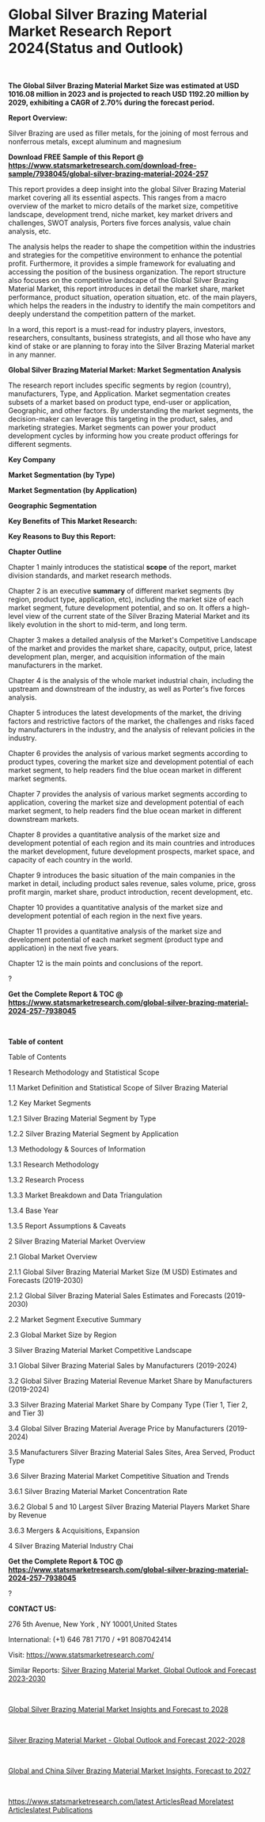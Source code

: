 <h1>Global Silver Brazing Material Market Research Report 2024(Status and Outlook)</h1><br/><p><strong>The Global Silver Brazing Material Market Size was estimated at USD 1016.08 million in 2023 and is projected to reach USD 1192.20 million by 2029, exhibiting a <strong>CAGR</strong> of 2.70% during the forecast period.</strong></p>
 
 
 
 <p><strong>Report Overview:</strong></p>
 
 
 
 <p>Silver Brazing are used as filler metals, for the joining of most ferrous and nonferrous metals, except aluminum and magnesium</p>
 
 
 
 <p><strong>Download FREE Sample of this Report @ <a href="https://www.statsmarketresearch.com/download-free-sample/7938045/global-silver-brazing-material-2024-257">https://www.statsmarketresearch.com/download-free-sample/7938045/global-silver-brazing-material-2024-257</a></strong></p>
 
 
 
 <p>This report provides a deep insight into the global Silver Brazing Material market covering all its essential aspects. This ranges from a macro overview of the market to micro details of the market size, competitive landscape, development trend, niche market, key market drivers and challenges, SWOT analysis, Porters five forces analysis, value chain analysis, etc.</p>
 
 
 
 <p>The analysis helps the reader to shape the competition within the industries and strategies for the competitive environment to enhance the potential profit. Furthermore, it provides a simple framework for evaluating and accessing the position of the business organization. The report structure also focuses on the competitive landscape of the Global Silver Brazing Material Market, this report introduces in detail the market share, market performance, product situation, operation situation, etc. of the main players, which helps the readers in the industry to identify the main competitors and deeply understand the competition pattern of the market.</p>
 
 
 
 <p>In a word, this report is a must-read for industry players, investors, researchers, consultants, business strategists, and all those who have any kind of stake or are planning to foray into the Silver Brazing Material market in any manner.</p>
 
 
 
 <p><strong>Global Silver Brazing Material Market: Market Segmentation Analysis</strong></p>
 
 
 
 <p>The research report includes specific segments by region (country), manufacturers, Type, and Application. Market segmentation creates subsets of a market based on product type, end-user or application, Geographic, and other factors. By understanding the market segments, the decision-maker can leverage this targeting in the product, sales, and marketing strategies. Market segments can power your product development cycles by informing how you create product offerings for different segments.</p>
 
 
 
 <p><strong>Key Company</strong></p>
 
 
 
 <p><strong>Market Segmentation (by Type)</strong></p>
 
 
 
 <p><strong>Market Segmentation (<strong>by Application</strong>)</strong></p>
 
 
 
 <p><strong>Geographic Segmentation</strong></p>
 
 
 
 <p><strong>Key Benefits of This Market Research:</strong></p>
 
 
 
 <p><strong>Key <strong>Reasons to Buy</strong> this Report:</strong></p>
 
 
 
 <p><strong>Chapter Outline</strong></p>
 
 
 
 <p>Chapter 1 mainly introduces the statistical <strong>scope</strong> of the report, market division standards, and market research methods.</p>
 
 
 
 <p>Chapter 2 is an executive <strong>summary</strong> of different market segments (by region, product type, application, etc), including the market size of each market segment, future development potential, and so on. It offers a high-level view of the current state of the Silver Brazing Material Market and its likely evolution in the short to mid-term, and long term.</p>
 
 
 
 <p>Chapter 3 makes a detailed analysis of the Market&#39;s Competitive Landscape of the market and provides the market share, capacity, output, price, latest development plan, merger, and acquisition information of the main manufacturers in the market.</p>
 
 
 
 <p>Chapter 4 is the analysis of the whole market industrial chain, including the upstream and downstream of the industry, as well as Porter&#39;s five forces analysis.</p>
 
 
 
 <p>Chapter 5 introduces the latest developments of the market, the driving factors and restrictive factors of the market, the challenges and risks faced by manufacturers in the industry, and the analysis of relevant policies in the industry.</p>
 
 
 
 <p>Chapter 6 provides the analysis of various market segments according to product types, covering the market size and development potential of each market segment, to help readers find the blue ocean market in different market segments.</p>
 
 
 
 <p>Chapter 7 provides the analysis of various market segments according to application, covering the market size and development potential of each market segment, to help readers find the blue ocean market in different downstream markets.</p>
 
 
 
 <p>Chapter 8 provides a quantitative analysis of the market size and development potential of each region and its main countries and introduces the market development, future development prospects, market space, and capacity of each country in the world.</p>
 
 
 
 <p>Chapter 9 introduces the basic situation of the main companies in the market in detail, including product sales revenue, sales volume, price, gross profit margin, market share, product introduction, recent development, etc.</p>
 
 
 
 <p>Chapter 10 provides a quantitative analysis of the market size and development potential of each region in the next five years.</p>
 
 
 
 <p>Chapter 11 provides a quantitative analysis of the market size and development potential of each market segment (product type and application) in the next five years.</p>
 
 
 
 <p>Chapter 12 is the main points and conclusions of the report.</p>
 
 
 
 <p>? </p>
 
 
 
 <div><b>Get the Complete Report & TOC @ <a href="https://www.statsmarketresearch.com/global-silver-brazing-material-2024-257-7938045">https://www.statsmarketresearch.com/global-silver-brazing-material-2024-257-7938045</a></b></div>
 
 
 
 <p><br />
 
 <b>Table of content</b></p>
 
 
 
 <p>Table of Contents<br />
 
 1 Research Methodology and Statistical Scope<br />
 
 1.1 Market Definition and Statistical Scope of Silver Brazing Material<br />
 
 1.2 Key Market Segments<br />
 
 1.2.1 Silver Brazing Material Segment by Type<br />
 
 1.2.2 Silver Brazing Material Segment by Application<br />
 
 1.3 Methodology & Sources of Information<br />
 
 1.3.1 Research Methodology<br />
 
 1.3.2 Research Process<br />
 
 1.3.3 Market Breakdown and Data Triangulation<br />
 
 1.3.4 Base Year<br />
 
 1.3.5 Report Assumptions & Caveats<br />
 
 2 Silver Brazing Material Market Overview<br />
 
 2.1 Global Market Overview<br />
 
 2.1.1 Global Silver Brazing Material Market Size (M USD) Estimates and Forecasts (2019-2030)<br />
 
 2.1.2 Global Silver Brazing Material Sales Estimates and Forecasts (2019-2030)<br />
 
 2.2 Market Segment Executive Summary<br />
 
 2.3 Global Market Size by Region<br />
 
 3 Silver Brazing Material Market Competitive Landscape<br />
 
 3.1 Global Silver Brazing Material Sales by Manufacturers (2019-2024)<br />
 
 3.2 Global Silver Brazing Material Revenue Market Share by Manufacturers (2019-2024)<br />
 
 3.3 Silver Brazing Material Market Share by Company Type (Tier 1, Tier 2, and Tier 3)<br />
 
 3.4 Global Silver Brazing Material Average Price by Manufacturers (2019-2024)<br />
 
 3.5 Manufacturers Silver Brazing Material Sales Sites, Area Served, Product Type<br />
 
 3.6 Silver Brazing Material Market Competitive Situation and Trends<br />
 
 3.6.1 Silver Brazing Material Market Concentration Rate<br />
 
 3.6.2 Global 5 and 10 Largest Silver Brazing Material Players Market Share by Revenue<br />
 
 3.6.3 Mergers & Acquisitions, Expansion<br />
 
 4 Silver Brazing Material Industry Chai</p>
 
 
 
 <div><b>Get the Complete Report & TOC @ <a href="https://www.statsmarketresearch.com/global-silver-brazing-material-2024-257-7938045">https://www.statsmarketresearch.com/global-silver-brazing-material-2024-257-7938045</a></b></div>
 
 
 
 <p>? </p>
 
 
 
 <p><b>CONTACT US:</b><br />
 
 276 5th Avenue, New York , NY 10001,United States<br />
 
 International: (+1) 646 781 7170 / +91 8087042414<br />
 
 Visit: <a href="https://www.statsmarketresearch.com/">https://www.statsmarketresearch.com/</a><br />
 
 Similar Reports: <a href="https://www.statsmarketresearch.com/global-silver-brazing-material-2024-257-7938045">Silver Brazing Material Market, Global Outlook and Forecast 2023-2030</a><br />
 
 <br />
 
 <a href="https://www.statsmarketresearch.com/global-silver-brazing-material-2024-257-7938045">Global Silver Brazing Material Market Insights and Forecast to 2028</a><br />
 
 <br />
 
 <a href="https://www.statsmarketresearch.com/global-silver-brazing-material-2024-257-7938045">Silver Brazing Material Market - Global Outlook and Forecast 2022-2028</a><br />
 
 <br />
 
 <a href="https://www.statsmarketresearch.com/global-silver-brazing-material-2024-257-7938045">Global and China Silver Brazing Material Market Insights, Forecast to 2027</a><br />
 
 <br />
 
 <a href="https://gyeongbokgung.com">https://www.statsmarketresearch.com/</a><a href="https://hallyeomaritime.com">latest Articles</a><a href="https://jingwansa.com">Read More</a><a href="https://nguoiviet.jp/">latest Articles</a><a href="https://www.intelmarketresearch.com/">latest Publications</a></p>